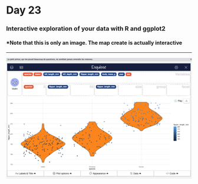 # Day 23

### Interactive exploration of your data with R and ggplot2

#### *Note that this is only an image. The map create is actually interactive
 ---
![plot](Day_23_esquisse.png)
  
